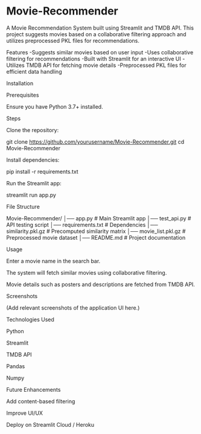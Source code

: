 # Movie-Recommender
A Movie Recommendation System built using Streamlit and TMDB API. This project suggests movies based on a collaborative filtering approach and utilizes preprocessed PKL files for recommendations.

Features
    -Suggests similar movies based on user input
    -Uses collaborative filtering for recommendations
    -Built with Streamlit for an interactive UI
    -Utilizes TMDB API for fetching movie details
    -Preprocessed PKL files for efficient data handling

Installation

Prerequisites

Ensure you have Python 3.7+ installed.

Steps

Clone the repository:

git clone https://github.com/yourusername/Movie-Recommender.git
cd Movie-Recommender

Install dependencies:

pip install -r requirements.txt

Run the Streamlit app:

streamlit run app.py

File Structure

Movie-Recommender/
│── app.py              # Main Streamlit app
│── test_api.py         # API testing script
│── requirements.txt    # Dependencies
│── similarity.pkl.gz   # Precomputed similarity matrix
│── movie_list.pkl.gz   # Preprocessed movie dataset
│── README.md           # Project documentation

Usage

Enter a movie name in the search bar.

The system will fetch similar movies using collaborative filtering.

Movie details such as posters and descriptions are fetched from TMDB API.

Screenshots

(Add relevant screenshots of the application UI here.)

Technologies Used

Python

Streamlit

TMDB API

Pandas

Numpy

Future Enhancements

Add content-based filtering

Improve UI/UX

Deploy on Streamlit Cloud / Heroku


